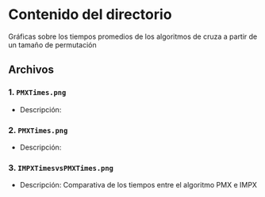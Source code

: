 # Contenido del directorio

Gráficas sobre los tiempos promedios de los algoritmos de cruza a partir de un tamaño de permutación 

## Archivos

### 1. `PMXTimes.png`

- Descripción: 

### 2. `PMXTimes.png`

- Descripción: 

### 3. `IMPXTimesvsPMXTimes.png`

- Descripción: Comparativa de los tiempos entre el algoritmo PMX e IMPX  